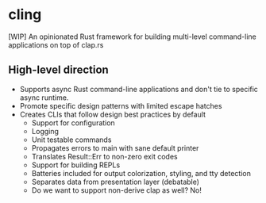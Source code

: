 # cling
[WIP] An opinionated Rust framework for building multi-level command-line applications on top of clap.rs


## High-level direction
* Supports async Rust command-line applications and don't tie to specific async runtime.
* Promote specific design patterns with limited escape hatches
* Creates CLIs that follow design best practices by default
    * Support for configuration
    * Logging
    * Unit testable commands
    * Propagates errors to main with sane default printer
    * Translates Result::Err to non-zero exit codes
    * Support for building REPLs
    * Batteries included for output colorization, styling, and tty detection
    * Separates data from presentation layer (debatable)
    * Do we want to support non-derive clap as well? No!
